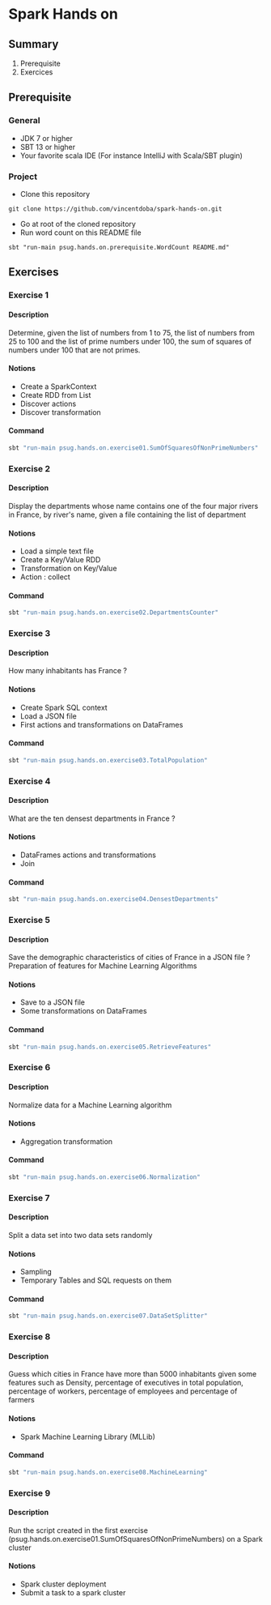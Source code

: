 # Spark Hands on

## Summary

1. Prerequisite
2. Exercices

## Prerequisite

### General

* JDK 7 or higher
* SBT 13 or higher
* Your favorite scala IDE (For instance IntelliJ with Scala/SBT plugin)

### Project

* Clone this repository
```
git clone https://github.com/vincentdoba/spark-hands-on.git
```
* Go at root of the cloned repository
* Run word count on this README file 
```
sbt "run-main psug.hands.on.prerequisite.WordCount README.md"  
```

## Exercises

### Exercise 1

#### Description

Determine, given the list of numbers from 1 to 75, the list of numbers from 25 to 100 and the list of prime numbers under 100, the sum of squares of numbers under 100 that are not primes.

#### Notions

* Create a SparkContext
* Create RDD from List
* Discover actions
* Discover transformation

#### Command

```bash
sbt "run-main psug.hands.on.exercise01.SumOfSquaresOfNonPrimeNumbers"
```

### Exercise 2

#### Description

Display the departments whose name contains one of the four major rivers in France, by river's name, given a file containing the list of department

#### Notions

* Load a simple text file
* Create a Key/Value RDD
* Transformation on Key/Value 
* Action : collect


#### Command

```bash
sbt "run-main psug.hands.on.exercise02.DepartmentsCounter"
```

### Exercise 3

#### Description

How many inhabitants has France ?

#### Notions

* Create Spark SQL context
* Load a JSON file
* First actions and transformations on DataFrames

#### Command

```bash
sbt "run-main psug.hands.on.exercise03.TotalPopulation"
```

### Exercise 4

#### Description

What are the ten densest departments in France ?

#### Notions

* DataFrames actions and transformations
* Join

#### Command

```bash
sbt "run-main psug.hands.on.exercise04.DensestDepartments"
```

### Exercise 5

#### Description

Save the demographic characteristics of cities of France in a JSON file ? Preparation of features for Machine Learning Algorithms

#### Notions

* Save to a JSON file
* Some transformations on DataFrames

#### Command

```bash
sbt "run-main psug.hands.on.exercise05.RetrieveFeatures"
```

### Exercise 6

#### Description

Normalize data for a Machine Learning algorithm

#### Notions

* Aggregation transformation

#### Command

```bash
sbt "run-main psug.hands.on.exercise06.Normalization"
```

### Exercise 7

#### Description

Split a data set into two data sets randomly

#### Notions

* Sampling
* Temporary Tables and SQL requests on them

#### Command

```bash
sbt "run-main psug.hands.on.exercise07.DataSetSplitter"
```

### Exercise 8

#### Description

Guess which cities in France have more than 5000 inhabitants given some features such as Density, percentage of executives
in total population, percentage of workers, percentage of employees and percentage of farmers

#### Notions

* Spark Machine Learning Library (MLLib)

#### Command

```bash
sbt "run-main psug.hands.on.exercise08.MachineLearning"
```

### Exercise 9

#### Description

Run the script created in the first exercise (psug.hands.on.exercise01.SumOfSquaresOfNonPrimeNumbers) on a 
Spark cluster

#### Notions

* Spark cluster deployment
* Submit a task to a spark cluster